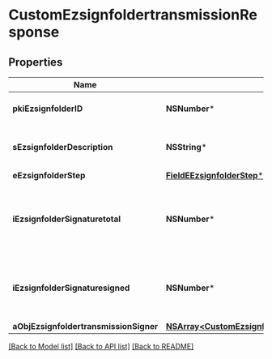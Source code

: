 # CustomEzsignfoldertransmissionResponse

## Properties
Name | Type | Description | Notes
------------ | ------------- | ------------- | -------------
**pkiEzsignfolderID** | **NSNumber*** | The unique ID of the Ezsignfolder | 
**sEzsignfolderDescription** | **NSString*** | The description of the Ezsignfolder | 
**eEzsignfolderStep** | [**FieldEEzsignfolderStep***](FieldEEzsignfolderStep.md) |  | 
**iEzsignfolderSignaturetotal** | **NSNumber*** | The number of total signatures that were requested in the Ezsignfolder | 
**iEzsignfolderSignaturesigned** | **NSNumber*** | The number of signatures that were signed in the Ezsignfolder. | 
**aObjEzsignfoldertransmissionSigner** | [**NSArray&lt;CustomEzsignfoldertransmissionSignerResponse&gt;***](CustomEzsignfoldertransmissionSignerResponse.md) |  | 

[[Back to Model list]](../README.md#documentation-for-models) [[Back to API list]](../README.md#documentation-for-api-endpoints) [[Back to README]](../README.md)


